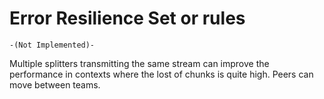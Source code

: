 Error Resilience Set or rules
=============================

```
-(Not Implemented)-
```

<!-- Due to different reasons, peers can lost chunks. This set of rules proposes a distributed recovery mechanism for those missing chunks.

### Rule 1: Peers share with the rest of the team the modifications in their list of peers

When a peer `$P_i$` removes a peer `$P_j$` from his list of peers because `$P_j$` is impolite, `$P_i$` sends to the rest of peers of his list of peers that event, using piggybacking (concatenated with the chunk received from the splitter). This action will be repeated (always using piggybacking) while the corresponding peer does not acknowledge the reception.

### Rule 2: Peers track which peer relayed each received chunk in their buffers

This allows to know which last chunk was sent from the splitter to `$P_j$`.

### Rule 3: A peer sends the lost chunks to `$P_i$`

Each peer that has a good relationship with `$P_j$` (notice that thanks to the Rule 1, all peers of the team know who should receive from `$P_j$`) builds a set of peers `$H$` sorted by IP:port with the peers that have a good relationship with `$P_j$`. Thus, the `$k$`-th peer of `$H$` will send the received chunk from `$P_j$` to `$P_i$` if

    \begin{equation}
      (#C + i) % k == 0
    \end{equation}
    
where `#C` is the chunk number received from `$P_j$`. -->

Multiple splitters transmitting the same stream can improve the
performance in contexts where the lost of chunks is quite high. Peers can move between teams.


